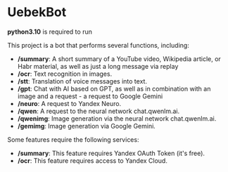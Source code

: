 # UebekBot

**python3.10** is required to run

This project is a bot that performs several functions, including:

- **/summary**: A short summary of a YouTube video, Wikipedia article, or Habr material, as well as just a long message via replay
- **/ocr**: Text recognition in images.
- **/stt**: Translation of voice messages into text.
- **/gpt**: Chat with AI based on GPT, as well as in combination with an image and a request - a request to Google Gemini
- **/neuro**: A request to Yandex Neuro.
- **/qwen**: A request to the neural network chat.qwenlm.ai.
- **/qwenimg**: Image generation via the neural network chat.qwenlm.ai.
- **/gemimg**: Image generation via Google Gemini.

Some features require the following services:

- **/summary**: This feature requires Yandex OAuth Token (it's free).
- **/ocr**: This feature requires access to Yandex Cloud.